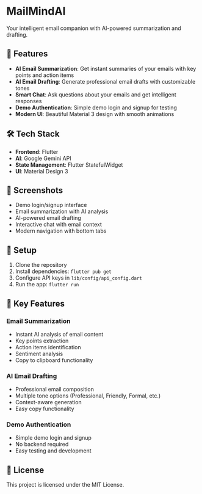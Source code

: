 # MailMindAI 
 
Your intelligent email companion with AI-powered summarization and drafting. 
 
## 🚀 Features 
   
- **AI Email Summarization**: Get instant summaries of your emails with key points and action items
- **AI Email Drafting**: Generate professional email drafts with customizable tones    
- **Smart Chat**: Ask questions about your emails and get intelligent responses   
- **Demo Authentication**: Simple demo login and signup for testing
- **Modern UI**: Beautiful Material 3 design with smooth animations
 
## 🛠️ Tech Stack 
 
- **Frontend**: Flutter
- **AI**: Google Gemini API 
- **State Management**: Flutter StatefulWidget
- **UI**: Material Design 3 

## 📱 Screenshots

- Demo login/signup interface
- Email summarization with AI analysis
- AI-powered email drafting
- Interactive chat with email context
- Modern navigation with bottom tabs

## 🔧 Setup

1. Clone the repository
2. Install dependencies: `flutter pub get`
3. Configure API keys in `lib/config/api_config.dart`
4. Run the app: `flutter run`

## 🎯 Key Features

### Email Summarization
- Instant AI analysis of email content
- Key points extraction
- Action items identification
- Sentiment analysis
- Copy to clipboard functionality

### AI Email Drafting
- Professional email composition
- Multiple tone options (Professional, Friendly, Formal, etc.)
- Context-aware generation
- Easy copy functionality

### Demo Authentication
- Simple demo login and signup
- No backend required
- Easy testing and development

## 📄 License

This project is licensed under the MIT License.
